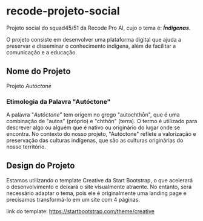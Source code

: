# recode-projeto-social
Projeto social do squad45/51 da Recode Pro AI, cujo o tema é: ***Índigenas***.

O projeto consiste em desenvolver uma plataforma digital que ajuda a preservar e disseminar o conhecimento indígena, além de facilitar a comunicação e a educação.

## Nome do Projeto

Projeto *Autóctone*

### Etimologia da Palavra "Autóctone"

A palavra "*Autóctone*" tem origem no grego "autochthōn", que é uma combinação de "autos" (próprio) e "chthōn" (terra). O termo é utilizado para descrever algo ou alguém que é nativo ou originário do lugar onde se encontra. No contexto do nosso projeto, "Autóctone" reflete a valorização e preservação das culturas indígenas, que são as culturas originárias do nosso território.

## Design do Projeto 

Estamos utilizando o template Creative da Start Bootstrap, o que acelerará o desenvolvimento e deixará o site visualmente atraente. No entanto, será necessário adaptar o tema, pois ele é originalmente uma landing page e precisamos transformá-lo em um site com 4 páginas.

link do template: https://startbootstrap.com/theme/creative